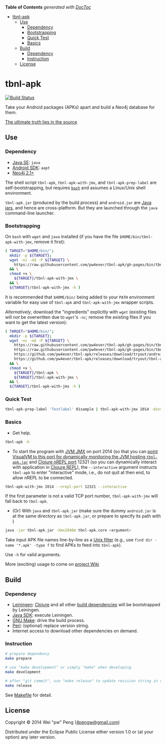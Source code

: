 <!-- START doctoc generated TOC please keep comment here to allow auto update -->
<!-- DON'T EDIT THIS SECTION, INSTEAD RE-RUN doctoc TO UPDATE -->
**Table of Contents**  *generated with [DocToc](http://doctoc.herokuapp.com/)*

- [tbnl-apk](#tbnl-apk)
  - [Use](#use)
    - [Dependency](#dependency)
    - [Bootstrapping](#bootstrapping)
    - [Quick Test](#quick-test)
    - [Basics](#basics)
  - [Build](#build)
    - [Dependency](#dependency-1)
    - [Instruction](#instruction)
  - [License](#license)

<!-- END doctoc generated TOC please keep comment here to allow auto update -->

# tbnl-apk 

[![Build Status](https://travis-ci.org/pw4ever/tbnl-apk.svg?branch=gh-pages)](https://travis-ci.org/pw4ever/tbnl-apk?branch=gh-pages)

Take your Android packages (APKs) apart and build a Neo4j database for them.

[The ultimate truth lies in the source](http://pw4ever.github.io/tbnl-apk/docs/uberdoc.html)

## Use

### Dependency

* [Java SE](http://www.oracle.com/technetwork/java/javase/downloads/index.html): `java`
* [Android SDK](https://developer.android.com/sdk/index.html): `aapt`
* [Neo4j 2.1+](http://neo4j.com/)

The shell script `tbnl-apk`, `tbnl-apk-with-jmx`, and `tbnl-apk-prep-label` are self-bootstrapping, but requires [`bash`](https://www.gnu.org/software/bash/) and assumes a Linux/Unix shell environment.

`tbnl-apk.jar` (produced by the build process) and `android.jar` are [Java jars](https://en.wikipedia.org/wiki/JAR_%28file_format%29), and hence are cross-platform. But they are launched through the `java` command-line launcher.

### Bootstrapping

On `bash` with `wget` and `java` installed (if you have the file `$HOME/bin/tbnl-apk-with-jmx`, remove it first):

```sh
( TARGET="$HOME/bin/";
  mkdir -p ${TARGET};
  wget -nc -nd -P ${TARGET} \
    https://raw.githubusercontent.com/pw4ever/tbnl-apk/gh-pages/bin/tbnl-apk-with-jmx \
  && \
  chmod +x \
    ${TARGET}/tbnl-apk-with-jmx \
  && \
  ${TARGET}/tbnl-apk-with-jmx -h )
```

It is recommended that `$HOME/bin/` being added to your `PATH` environment variable for easy use of `tbnl-apk` and `tbnl-apk-with-jmx` wrapper scripts.

*Alternatively*, download the "ingredients" explicitly with `wget` (existing files will *not* be overwritten due to `wget`'s `-nc`; remove the existing files if you want to get the latest version):

```sh
( TARGET="$HOME/bin/";
  mkdir -p ${TARGET};
  wget -nc -nd -P ${TARGET} \
    https://raw.githubusercontent.com/pw4ever/tbnl-apk/gh-pages/bin/tbnl-apk \
    https://raw.githubusercontent.com/pw4ever/tbnl-apk/gh-pages/bin/tbnl-apk-with-jmx \
    https://github.com/pw4ever/tbnl-apk/releases/download/tryout/android.jar \
    https://github.com/pw4ever/tbnl-apk/releases/download/tryout/tbnl-apk.jar \
  && \
  chmod +x \
    ${TARGET}/tbnl-apk \
    ${TARGET}/tbnl-apk-with-jmx \
  && \
  ${TARGET}/tbnl-apk-with-jmx -h )
```

### Quick Test

```sh
tbnl-apk-prep-label 'Testlabel' 01sample | tbnl-apk-with-jmx 2014 -dsvvv
```

### Basics

* Get help.

```sh
tbnl-apk -h
```

* To start the program with [JVM JMX](http://docs.oracle.com/javase/8/docs/technotes/guides/visualvm/jmx_connections.html) on port 2014 (so that you can [point VisualVM to this port for dynamically monitoring the JVM hosting `tbnl-apk.jar`](http://theholyjava.wordpress.com/2012/09/21/visualvm-monitoring-remote-jvm-over-ssh-jmx-or-not/) and [Clojure nREPL port](https://github.com/clojure/tools.nrepl) 12321 (so you can dynamically interact with application in [Clojure REPL](https://www.youtube.com/watch?v=fnn8JeKfzWY)), the `--interactive` argument instructs `tbnl-apk` to enter "interactive" mode, i.e., do not quit at then end, to allow nREPL to be connected.

```sh
tbnl-apk-with-jmx 2014 --nrepl-port 12321 --interactive
```

If the first parameter is not a valid TCP port number, `tbnl-apk-with-jmx` will fall back to `tbnl-apk`.

* (Or) With `java` and `tbnl-apk.jar` (make sure the dummy `android.jar` is at the same directory as `tbnl-apk.jar`, or prepare to specify its path with <argument>)
```sh
java -jar tbnl-apk.jar -Xmx2048m tbnl-apk.core <argument> 
```

Take input APK file names line-by-line as a [Unix filter](https://en.wikipedia.org/wiki/Filter_(software)#Unix) (e.g., use `find dir -name '*.apk' -type f` to find APKs to feed into `tbnl-apk`).

Use `-h` for valid arguments.

More (exciting) usage to come on [project Wiki](https://github.com/pw4ever/tbnl-apk/wiki)


## Build

### Dependency

* [Leiningen](http://leiningen.org/): [Clojure](http://clojure.org/) and all other [build dependencies](https://github.com/pw4ever/tbnl-apk/blob/github/project.clj) will be bootstrapped by Leiningen.
* [Java SDK](http://www.oracle.com/technetwork/java/javase/downloads/): execute Leiningen.
* [GNU Make](https://www.gnu.org/software/make/): drive the build process.
* [Perl](http://www.perl.org/): (optional) replace version string.
* Internet access to download other dependencies on demand.

### Instruction

```sh
# prepare dependency
make prepare

# use "make development" or simply "make" when developing
make development

# after "git commit", use "make release" to update revision string in release
make release
```

See [Makefile](https://github.com/pw4ever/tbnl-apk/blob/gh-pages/Makefile) for detail.

## License

Copyright © 2014 Wei "pw" Peng (4pengw@gmail.com)

Distributed under the Eclipse Public License either version 1.0 or (at
your option) any later version.
